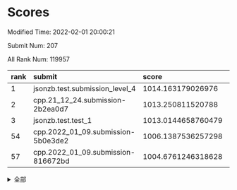 # Scores

Modified Time: 2022-02-01 20:00:21

Submit Num: 207

All Rank Num: 119957

| rank |               submit               |       score        |       sigma        | pk_num |
| :--- | :--------------------------------- | :----------------- | :----------------- | :----- |
| 1    | jsonzb.test.submission_level_4     | 1014.163179026976  | 0.8624689443028732 | 2317   |
| 2    | cpp.21_12_24.submission-2b2ea0d7   | 1013.250811520788  | 0.8249966764491907 | 2319   |
| 3    | jsonzb.test.test_1                 | 1013.0144658760479 | 0.7945681374073653 | 2318   |
| 54   | cpp.2022_01_09.submission-5b0e3de2 | 1006.1387536257298 | 0.7052497662270711 | 2319   |
| 57   | cpp.2022_01_09.submission-816672bd | 1004.6761246318628 | 0.7175493794553405 | 2316   |


<details>
<summary>全部</summary>

| rank |                 submit                 |       score        |       sigma        | pk_num |
| :--- | :------------------------------------- | :----------------- | :----------------- | :----- |
| 1    | jsonzb.test.submission_level_4         | 1014.163179026976  | 0.8624689443028732 | 2317   |
| 2    | cpp.21_12_24.submission-2b2ea0d7       | 1013.250811520788  | 0.8249966764491907 | 2319   |
| 3    | jsonzb.test.test_1                     | 1013.0144658760479 | 0.7945681374073653 | 2318   |
| 4    | gobigger.level_3.submission_level_3_18 | 1012.4510508490753 | 0.7991273414494275 | 2319   |
| 5    | gobigger.level_3.submission_level_3_2  | 1012.0463236689062 | 0.7958683487162811 | 2319   |
| 6    | gobigger.level_3.submission_level_3_39 | 1011.2702892874017 | 0.790100061806719  | 2320   |
| 7    | gobigger.level_3.submission_level_3_35 | 1011.2347543272723 | 0.7792553703214591 | 2317   |
| 8    | gobigger.level_3.submission_level_3_17 | 1011.2164943323538 | 0.7717617238553877 | 2315   |
| 9    | gobigger.level_3.submission_level_3_25 | 1011.1672428882368 | 0.7825324234776776 | 2313   |
| 10   | gobigger.level_3.submission_level_3_49 | 1011.0289075634323 | 0.7693396783997469 | 2319   |
| 11   | gobigger.level_3.submission_level_3_13 | 1011.0223024593002 | 0.7722730080902582 | 2317   |
| 12   | gobigger.level_3.submission_level_3_44 | 1010.9862417791554 | 0.7739928979568776 | 2317   |
| 13   | gobigger.level_3.submission_level_3_23 | 1010.6743988863841 | 0.7816659760951558 | 2319   |
| 14   | gobigger.level_3.submission_level_3_32 | 1010.6531873741496 | 0.7534605049979651 | 2313   |
| 15   | gobigger.level_3.submission_level_3_10 | 1010.6395661783785 | 0.7637636154308892 | 2324   |
| 16   | gobigger.level_3.submission_level_3_48 | 1010.6357375280903 | 0.7837643216686252 | 2317   |
| 17   | gobigger.level_3.submission_level_3_31 | 1010.5084226757164 | 0.7635870677660572 | 2320   |
| 18   | gobigger.level_3.submission_level_3_9  | 1010.4976713397583 | 0.7566356791339857 | 2318   |
| 19   | gobigger.level_3.submission_level_3_16 | 1010.4785518674917 | 0.751613552598006  | 2321   |
| 20   | gobigger.level_3.submission_level_3_11 | 1010.471890256589  | 0.7773824074514777 | 2323   |
| 21   | gobigger.level_3.submission_level_3_24 | 1010.4124216960222 | 0.7805505250354265 | 2315   |
| 22   | gobigger.level_3.submission_level_3_14 | 1010.2972918465471 | 0.7495420189127275 | 2317   |
| 23   | gobigger.level_3.submission_level_3_36 | 1010.1104233284613 | 0.7832318372018019 | 2315   |
| 24   | gobigger.level_3.submission_level_3_1  | 1010.0809523042863 | 0.7733282446850537 | 2317   |
| 25   | gobigger.level_3.submission_level_3_37 | 1009.9968769561272 | 0.7609736492898995 | 2313   |
| 26   | gobigger.level_3.submission_level_3_42 | 1009.9669274230067 | 0.7655443552614968 | 2317   |
| 27   | gobigger.level_3.submission_level_3_7  | 1009.9419118251575 | 0.7463131744186259 | 2320   |
| 28   | gobigger.level_3.submission_level_3_19 | 1009.925186380841  | 0.7589756245193326 | 2317   |
| 29   | gobigger.level_3.submission_level_3_45 | 1009.8968413748997 | 0.7518409744121602 | 2317   |
| 30   | gobigger.level_3.submission_level_3_0  | 1009.7273409861542 | 0.7580948476278767 | 2321   |
| 31   | gobigger.level_3.submission_level_3_21 | 1009.6942664214356 | 0.770465065791398  | 2318   |
| 32   | gobigger.level_3.submission_level_3_40 | 1009.6646571043152 | 0.7560086801318844 | 2324   |
| 33   | gobigger.level_3.submission_level_3_46 | 1009.657053445724  | 0.7643440076028437 | 2316   |
| 34   | gobigger.level_3.submission_level_3_33 | 1009.5949896256917 | 0.7332989024035729 | 2314   |
| 35   | gobigger.level_3.submission_level_3_29 | 1009.5709383968849 | 0.7584763313314806 | 2324   |
| 36   | gobigger.level_3.submission_level_3_20 | 1009.4623682673517 | 0.7441741636236523 | 2319   |
| 37   | gobigger.level_3.submission_level_3_3  | 1009.3962070471202 | 0.75965007566765   | 2318   |
| 38   | gobigger.level_3.submission_level_3_8  | 1009.3176553604317 | 0.7541901587903886 | 2318   |
| 39   | gobigger.level_3.submission_level_3_5  | 1009.3123371177171 | 0.7505127511647754 | 2314   |
| 40   | gobigger.level_3.submission_level_3_22 | 1009.3061249242655 | 0.7500662552673847 | 2321   |
| 41   | gobigger.level_3.submission_level_3_47 | 1009.2940770925453 | 0.7576174934646907 | 2316   |
| 42   | gobigger.level_3.submission_level_3_30 | 1009.196713541272  | 0.7313990791209979 | 2317   |
| 43   | gobigger.level_3.submission_level_3_41 | 1009.1660403631686 | 0.7446796838356763 | 2322   |
| 44   | gobigger.level_3.submission_level_3_15 | 1009.0943905628448 | 0.7440406943083573 | 2317   |
| 45   | gobigger.level_3.submission_level_3_43 | 1009.0839587798221 | 0.7565739596393745 | 2320   |
| 46   | gobigger.level_3.submission_level_3_27 | 1009.0437070610826 | 0.7469963188153675 | 2317   |
| 47   | gobigger.level_3.submission_level_3_12 | 1009.0233533182585 | 0.7563172280733806 | 2318   |
| 48   | gobigger.level_3.submission_level_3_4  | 1008.9280155144343 | 0.7327191733619649 | 2322   |
| 49   | gobigger.level_3.submission_level_3_6  | 1008.8889901704252 | 0.7710420485429116 | 2319   |
| 50   | gobigger.level_3.submission_level_3_26 | 1008.8102934065296 | 0.7425743086709409 | 2318   |
| 51   | gobigger.level_3.submission_level_3_34 | 1008.8070133730785 | 0.7252315913751578 | 2319   |
| 52   | gobigger.level_3.submission_level_3_28 | 1008.619402097083  | 0.7436377612233709 | 2319   |
| 53   | gobigger.level_3.submission_level_3_38 | 1008.037463440898  | 0.7654748796183866 | 2318   |
| 54   | cpp.2022_01_09.submission-5b0e3de2     | 1006.1387536257298 | 0.7052497662270711 | 2319   |
| 55   | gobigger.level_1.submission_level_1_10 | 1004.9160034975627 | 0.7221376933304832 | 2318   |
| 56   | gobigger.level_1.submission_level_1_40 | 1004.8699530853027 | 0.7376258538632322 | 2313   |
| 57   | cpp.2022_01_09.submission-816672bd     | 1004.6761246318628 | 0.7175493794553405 | 2316   |
| 58   | gobigger.level_1.submission_level_1_1  | 1004.5888491141669 | 0.7324600127539854 | 2313   |
| 59   | gobigger.level_1.submission_level_1_41 | 1004.400988324986  | 0.7218331378729309 | 2324   |
| 60   | gobigger.level_1.submission_level_1_5  | 1004.2547075430574 | 0.7218235278559182 | 2320   |
| 61   | gobigger.level_1.submission_level_1_18 | 1004.2206660427062 | 0.709752319173367  | 2320   |
| 62   | gobigger.level_1.submission_level_1_36 | 1004.1596785046895 | 0.7231391293919648 | 2321   |
| 63   | gobigger.level_1.submission_level_1_37 | 1004.1500531545622 | 0.7147347917693243 | 2322   |
| 64   | gobigger.level_1.submission_level_1_12 | 1003.9964207953861 | 0.7222058577576891 | 2325   |
| 65   | gobigger.level_1.submission_level_1_32 | 1003.9065416990854 | 0.7288354077158468 | 2315   |
| 66   | gobigger.level_1.submission_level_1_47 | 1003.8922416485653 | 0.7334169744333615 | 2320   |
| 67   | gobigger.level_1.submission_level_1_21 | 1003.8094008509604 | 0.7173129869528635 | 2318   |
| 68   | gobigger.level_1.submission_level_1_48 | 1003.8080164602787 | 0.7248033654130033 | 2321   |
| 69   | gobigger.level_1.submission_level_1_17 | 1003.7612385907906 | 0.7100878555415748 | 2323   |
| 70   | gobigger.level_1.submission_level_1_22 | 1003.6407219759935 | 0.7252287634728575 | 2320   |
| 71   | gobigger.level_1.submission_level_1_3  | 1003.6381938580074 | 0.7062015075554967 | 2320   |
| 72   | gobigger.level_1.submission_level_1_23 | 1003.6102618930593 | 0.7332834728352763 | 2319   |
| 73   | gobigger.level_1.submission_level_1_44 | 1003.6011240574353 | 0.7200566807414716 | 2314   |
| 74   | gobigger.level_1.submission_level_1_24 | 1003.5913846899755 | 0.7203471346715566 | 2323   |
| 75   | gobigger.level_1.submission_level_1_30 | 1003.5863241567506 | 0.7089222565937244 | 2318   |
| 76   | gobigger.level_1.submission_level_1_34 | 1003.582931727331  | 0.712995957033426  | 2316   |
| 77   | gobigger.level_1.submission_level_1_43 | 1003.5000850084474 | 0.7189725763249061 | 2319   |
| 78   | gobigger.level_1.submission_level_1_27 | 1003.4696156265353 | 0.7237780148156452 | 2318   |
| 79   | gobigger.level_1.submission_level_1_29 | 1003.458890878683  | 0.7129464896063296 | 2315   |
| 80   | gobigger.level_1.submission_level_1_2  | 1003.4492870736278 | 0.7046834238895436 | 2320   |
| 81   | gobigger.level_1.submission_level_1_49 | 1003.311196836392  | 0.7105177354346708 | 2316   |
| 82   | gobigger.level_1.submission_level_1_26 | 1003.3106844130658 | 0.7237075846741822 | 2318   |
| 83   | gobigger.level_1.submission_level_1_39 | 1003.1992927731941 | 0.7250836855603252 | 2322   |
| 84   | gobigger.level_1.submission_level_1_42 | 1003.1708019939169 | 0.714056170465439  | 2312   |
| 85   | gobigger.level_1.submission_level_1_35 | 1003.1684236889324 | 0.7183717635505036 | 2317   |
| 86   | gobigger.level_1.submission_level_1_11 | 1003.1272557291568 | 0.704703295884608  | 2317   |
| 87   | gobigger.level_1.submission_level_1_25 | 1003.0769344367974 | 0.7152380548687466 | 2323   |
| 88   | gobigger.level_1.submission_level_1_45 | 1003.0765101489914 | 0.7171682749731153 | 2321   |
| 89   | gobigger.level_1.submission_level_1_28 | 1003.0743485878362 | 0.7112257773826074 | 2317   |
| 90   | gobigger.level_1.submission_level_1_13 | 1003.042412642362  | 0.7153688504366338 | 2319   |
| 91   | gobigger.level_1.submission_level_1_0  | 1003.0343848525434 | 0.7047862034744669 | 2312   |
| 92   | gobigger.level_1.submission_level_1_6  | 1002.9726884039743 | 0.7164789467618259 | 2321   |
| 93   | gobigger.level_1.submission_level_1_46 | 1002.9474971601273 | 0.7122198745099143 | 2321   |
| 94   | gobigger.level_1.submission_level_1_9  | 1002.9264568186759 | 0.719690372768303  | 2318   |
| 95   | gobigger.level_1.submission_level_1_33 | 1002.876428659119  | 0.7200147049559277 | 2320   |
| 96   | gobigger.level_1.submission_level_1_19 | 1002.8567345541747 | 0.7156468730749181 | 2311   |
| 97   | gobigger.level_1.submission_level_1_14 | 1002.7089236208501 | 0.7302751106019418 | 2320   |
| 98   | gobigger.level_1.submission_level_1_38 | 1002.5602864511005 | 0.710921675709896  | 2315   |
| 99   | gobigger.level_1.submission_level_1_16 | 1002.5594730402447 | 0.7211556984536556 | 2319   |
| 100  | gobigger.level_1.submission_level_1_4  | 1002.3823564856876 | 0.7211711012668582 | 2321   |
| 101  | gobigger.level_1.submission_level_1_20 | 1002.3812192902852 | 0.7157440361218607 | 2319   |
| 102  | gobigger.level_1.submission_level_1_31 | 1002.074711193032  | 0.711823830065885  | 2317   |
| 103  | gobigger.level_1.submission_level_1_7  | 1001.6393753095623 | 0.7322717175188502 | 2320   |
| 104  | gobigger.level_1.submission_level_1_15 | 1001.5745042847464 | 0.7119315852379082 | 2315   |
| 105  | gobigger.level_1.submission_level_1_8  | 1001.1455764696484 | 0.7013234275155378 | 2316   |
| 106  | gobigger.random.submission_random_46   | 997.3041468917057  | 0.7266789190647779 | 2317   |
| 107  | gobigger.random.submission_random_32   | 997.2767488745138  | 0.7114151975119589 | 2317   |
| 108  | gobigger.random.submission_random_36   | 997.1253836176146  | 0.7070167160653887 | 2319   |
| 109  | gobigger.random.submission_random_37   | 997.1238712986188  | 0.7018598774470942 | 2318   |
| 110  | gobigger.random.submission_random_14   | 996.9904051218809  | 0.7060332200328506 | 2316   |
| 111  | gobigger.random.submission_random_10   | 996.8240081411724  | 0.7121919469662572 | 2319   |
| 112  | gobigger.random.submission_random_20   | 996.4860842632693  | 0.7047478164426199 | 2320   |
| 113  | gobigger.random.submission_random_11   | 996.3672845432676  | 0.713739595022946  | 2318   |
| 114  | gobigger.random.submission_random_23   | 996.3028443152293  | 0.7109675149257952 | 2313   |
| 115  | gobigger.random.submission_random_43   | 996.2259872865312  | 0.7046284924956089 | 2319   |
| 116  | gobigger.random.submission_random_18   | 996.1950162438613  | 0.6994269857096528 | 2319   |
| 117  | gobigger.random.submission_random_48   | 996.1920073759379  | 0.7248394946675175 | 2315   |
| 118  | gobigger.random.submission_random_26   | 996.189390447243   | 0.7055740593645243 | 2321   |
| 119  | gobigger.random.submission_random_5    | 996.1334004785558  | 0.7174224746099201 | 2322   |
| 120  | gobigger.random.submission_random_12   | 996.1192632873007  | 0.7075013946588917 | 2317   |
| 121  | gobigger.random.submission_random_24   | 996.0578953622974  | 0.7147377811061721 | 2312   |
| 122  | gobigger.random.submission_random_41   | 996.0087939310071  | 0.7040316965862756 | 2320   |
| 123  | gobigger.random.submission_random_1    | 995.9861674584118  | 0.7081273984528188 | 2316   |
| 124  | gobigger.random.submission_random_42   | 995.9563210970531  | 0.7160123968886013 | 2316   |
| 125  | gobigger.random.submission_random_17   | 995.9164251695022  | 0.7268960596341512 | 2321   |
| 126  | gobigger.random.submission_random_39   | 995.9111335217527  | 0.7093532925113436 | 2320   |
| 127  | gobigger.random.submission_random_6    | 995.8637225996711  | 0.7062541404826249 | 2318   |
| 128  | gobigger.random.submission_random_38   | 995.8540785407105  | 0.7049438675486643 | 2313   |
| 129  | gobigger.random.submission_random_16   | 995.835229363786   | 0.70890437350764   | 2314   |
| 130  | gobigger.random.submission_random_30   | 995.8189435927927  | 0.7155215724648012 | 2315   |
| 131  | gobigger.random.submission_random_25   | 995.8117986662734  | 0.7106542940969413 | 2316   |
| 132  | gobigger.random.submission_random_0    | 995.8027589638072  | 0.6975751114367329 | 2318   |
| 133  | gobigger.random.submission_random_29   | 995.7525646298967  | 0.706659238585368  | 2315   |
| 134  | gobigger.random.submission_random_2    | 995.7517385275878  | 0.7051447510122582 | 2318   |
| 135  | gobigger.random.submission_random_47   | 995.7060463142526  | 0.7032617894998543 | 2315   |
| 136  | gobigger.random.submission_random_3    | 995.6929705796742  | 0.7108024783917432 | 2318   |
| 137  | gobigger.random.submission_random_22   | 995.6774455206893  | 0.7147723095748363 | 2317   |
| 138  | gobigger.random.submission_random_15   | 995.6507649938035  | 0.7303670627534623 | 2319   |
| 139  | gobigger.random.submission_random_44   | 995.6411996627797  | 0.7277441627672394 | 2321   |
| 140  | gobigger.random.submission_random_4    | 995.6120823106226  | 0.7106794544349941 | 2316   |
| 141  | gobigger.random.submission_random_27   | 995.5878950154421  | 0.7198183820013067 | 2321   |
| 142  | gobigger.random.submission_random_35   | 995.5392028669496  | 0.7039085702648431 | 2321   |
| 143  | gobigger.random.submission_random_7    | 995.5169030511535  | 0.7073258014842808 | 2317   |
| 144  | gobigger.random.submission_random_8    | 995.4838803073555  | 0.7340544663814159 | 2320   |
| 145  | gobigger.random.submission_random_33   | 995.4819405351583  | 0.7067681185824244 | 2319   |
| 146  | gobigger.random.submission_random_40   | 995.4799819231994  | 0.7306953068275595 | 2316   |
| 147  | gobigger.random.submission_random_45   | 995.4460632547688  | 0.7180234917125908 | 2321   |
| 148  | gobigger.random.submission_random_31   | 995.3222588848953  | 0.7281649569759531 | 2318   |
| 149  | gobigger.random.submission_random_49   | 995.2119759269917  | 0.7105988281530021 | 2317   |
| 150  | gobigger.random.submission_random_19   | 995.1623836516711  | 0.6975501594458418 | 2314   |
| 151  | gobigger.random.submission_random_28   | 994.9559656781385  | 0.715494548864619  | 2319   |
| 152  | gobigger.random.submission_random_34   | 994.8937329782902  | 0.7339074448694825 | 2317   |
| 153  | gobigger.random.submission_random_13   | 994.7180387075233  | 0.7115855827553856 | 2316   |
| 154  | gobigger.random.submission_random_21   | 994.6924031232527  | 0.7089067694178061 | 2316   |
| 155  | gobigger.random.submission_random_9    | 994.5253283030376  | 0.7263737147872105 | 2320   |
| 156  | gobigger.level_2.submission_level_2_6  | 993.6594994325236  | 0.7256939154268796 | 2320   |
| 157  | gobigger.level_2.submission_level_2_48 | 993.3961005704078  | 0.7413019721253221 | 2314   |
| 158  | gobigger.level_2.submission_level_2_49 | 993.3768378193662  | 0.7235935167725396 | 2317   |
| 159  | gobigger.level_2.submission_level_2_45 | 993.3030060219152  | 0.7261729971430612 | 2319   |
| 160  | gobigger.level_2.submission_level_2_23 | 992.8616170182468  | 0.7324073621154705 | 2323   |
| 161  | gobigger.level_2.submission_level_2_17 | 992.7812994868997  | 0.7282617279315322 | 2316   |
| 162  | gobigger.level_2.submission_level_2_27 | 992.7708177733349  | 0.7426818843009335 | 2322   |
| 163  | gobigger.level_2.submission_level_2_34 | 992.6788478823911  | 0.7368601697731991 | 2325   |
| 164  | gobigger.level_2.submission_level_2_2  | 992.6382677905746  | 0.7350813124141913 | 2316   |
| 165  | gobigger.level_2.submission_level_2_38 | 992.6381253821323  | 0.7339396063559426 | 2316   |
| 166  | gobigger.level_2.submission_level_2_26 | 992.6369464189745  | 0.7449042147840095 | 2316   |
| 167  | gobigger.level_2.submission_level_2_5  | 992.623653000162   | 0.7316144216155546 | 2318   |
| 168  | gobigger.level_2.submission_level_2_18 | 992.5317346500109  | 0.7571333233351991 | 2319   |
| 169  | gobigger.level_2.submission_level_2_36 | 992.5299827823593  | 0.737062268358288  | 2322   |
| 170  | gobigger.level_2.submission_level_2_1  | 992.5082308029803  | 0.7294188264046279 | 2316   |
| 171  | gobigger.level_2.submission_level_2_46 | 992.3833597080915  | 0.7428281125437004 | 2315   |
| 172  | gobigger.level_2.submission_level_2_35 | 992.2818579172912  | 0.7532445747495773 | 2321   |
| 173  | gobigger.level_2.submission_level_2_41 | 992.2225857471576  | 0.7474753371766291 | 2325   |
| 174  | gobigger.level_2.submission_level_2_15 | 992.1860827397107  | 0.743465173274814  | 2318   |
| 175  | gobigger.level_2.submission_level_2_44 | 992.1821924458352  | 0.7622480617700513 | 2317   |
| 176  | gobigger.level_2.submission_level_2_40 | 992.1673374450626  | 0.7608291708975442 | 2321   |
| 177  | gobigger.level_2.submission_level_2_39 | 992.1338706269373  | 0.7502757390817583 | 2319   |
| 178  | gobigger.level_2.submission_level_2_25 | 992.0967530165532  | 0.7504781227427282 | 2319   |
| 179  | gobigger.level_2.submission_level_2_12 | 991.9418284814127  | 0.7255448940621936 | 2316   |
| 180  | gobigger.level_2.submission_level_2_24 | 991.9216517931762  | 0.743208963517135  | 2319   |
| 181  | gobigger.level_2.submission_level_2_29 | 991.8618744894958  | 0.7553623923223126 | 2318   |
| 182  | gobigger.level_2.submission_level_2_28 | 991.8177087291074  | 0.7441380263122715 | 2319   |
| 183  | gobigger.level_2.submission_level_2_31 | 991.8155678765575  | 0.7461008006249382 | 2315   |
| 184  | gobigger.level_2.submission_level_2_42 | 991.8067447831731  | 0.7659197356440379 | 2313   |
| 185  | gobigger.level_2.submission_level_2_30 | 991.7673459610223  | 0.7354819122386382 | 2316   |
| 186  | gobigger.level_2.submission_level_2_21 | 991.6905295427674  | 0.7617866775906676 | 2316   |
| 187  | gobigger.level_2.submission_level_2_16 | 991.6646532744448  | 0.7539200690851167 | 2322   |
| 188  | gobigger.level_2.submission_level_2_19 | 991.6441611141828  | 0.7490408491663483 | 2318   |
| 189  | gobigger.level_2.submission_level_2_22 | 991.5190544611941  | 0.7353218688202449 | 2324   |
| 190  | gobigger.level_2.submission_level_2_0  | 991.4270825812168  | 0.7538644849133256 | 2321   |
| 191  | gobigger.level_2.submission_level_2_8  | 991.3949884869335  | 0.7621722137440444 | 2320   |
| 192  | gobigger.level_2.submission_level_2_20 | 991.3715842107542  | 0.7534243939828631 | 2317   |
| 193  | gobigger.level_2.submission_level_2_4  | 991.3212067772924  | 0.7291201233164634 | 2320   |
| 194  | gobigger.level_2.submission_level_2_3  | 991.2863270379747  | 0.7604552863048959 | 2314   |
| 195  | gobigger.level_2.submission_level_2_9  | 991.2677894761799  | 0.7466741842254995 | 2317   |
| 196  | gobigger.level_2.submission_level_2_11 | 990.9466867245824  | 0.7606844277790534 | 2316   |
| 197  | gobigger.level_2.submission_level_2_37 | 990.9284880597742  | 0.7541530398550745 | 2315   |
| 198  | gobigger.level_2.submission_level_2_10 | 990.905046083928   | 0.7586063879913827 | 2318   |
| 199  | gobigger.level_2.submission_level_2_33 | 990.8403017013634  | 0.7563673852099791 | 2316   |
| 200  | gobigger.level_2.submission_level_2_14 | 990.796765274437   | 0.757249490770519  | 2316   |
| 201  | gobigger.level_2.submission_level_2_43 | 990.7808596205327  | 0.760654488541868  | 2317   |
| 202  | gobigger.level_2.submission_level_2_32 | 990.727817654013   | 0.7506137253380097 | 2318   |
| 203  | gobigger.level_2.submission_level_2_13 | 990.2511761303945  | 0.7659376150916176 | 2314   |
| 204  | gobigger.level_2.submission_level_2_47 | 990.2249742259096  | 0.7530784651277889 | 2317   |
| 205  | gobigger.level_2.submission_level_2_7  | 990.2180700219442  | 0.7695654013450667 | 2316   |
| 206  | gobigger.none.submission_none_1        | 977.2290471083977  | 1.3142680106021614 | 2312   |
| 207  | gobigger.none.submission_none_0        | 977.1879726732539  | 1.339041991842529  | 2318   |

</details>